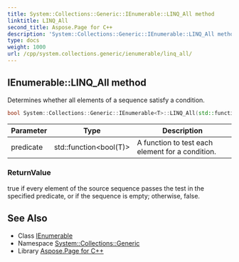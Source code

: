 ```yaml
---
title: System::Collections::Generic::IEnumerable::LINQ_All method
linktitle: LINQ_All
second_title: Aspose.Page for C++
description: 'System::Collections::Generic::IEnumerable::LINQ_All method. Determines whether all elements of a sequence satisfy a condition in C++.'
type: docs
weight: 1000
url: /cpp/system.collections.generic/ienumerable/linq_all/
---
```

## IEnumerable::LINQ_All method


Determines whether all elements of a sequence satisfy a condition.

```cpp
bool System::Collections::Generic::IEnumerable<T>::LINQ_All(std::function<bool(T)> predicate)
```


| Parameter | Type | Description |
| --- | --- | --- |
| predicate | std::function\<bool(T)> | A function to test each element for a condition. |

### ReturnValue

true if every element of the source sequence passes the test in the specified predicate, or if the sequence is empty; otherwise, false.

## See Also

* Class [IEnumerable](../)
* Namespace [System::Collections::Generic](../../)
* Library [Aspose.Page for C++](../../../)
